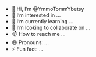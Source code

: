 - 👋 Hi, I’m @YmmoTommYbetsy
- 👀 I’m interested in ...
- 🌱 I’m currently learning ...
- 💞️ I’m looking to collaborate on ...
- 📫 How to reach me ...
- 😄 Pronouns: ...
- ⚡ Fun fact: ...

<!---
YmmoTommYbetsy/YmmoTommYbetsy is a ✨ special ✨ repository because its `README.md` (this file) appears on your GitHub profile.
You can click the Preview link to take a look at your changes.
--->
